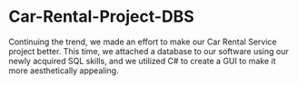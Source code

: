 # Car-Rental-Project-DBS
Continuing the trend, we made an effort to make our Car Rental Service project better. This time, we attached a database to our software using our newly acquired SQL skills, and we utilized C# to create a GUI to make it more aesthetically appealing.

